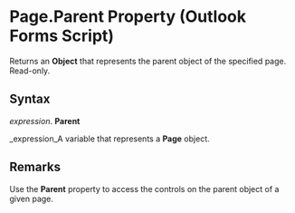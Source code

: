
# Page.Parent Property (Outlook Forms Script)

Returns an  **Object** that represents the parent object of the specified page. Read-only.


## Syntax

 _expression_. **Parent**

 _expression_A variable that represents a  **Page** object.


## Remarks

Use the  **Parent** property to access the controls on the parent object of a given page.

